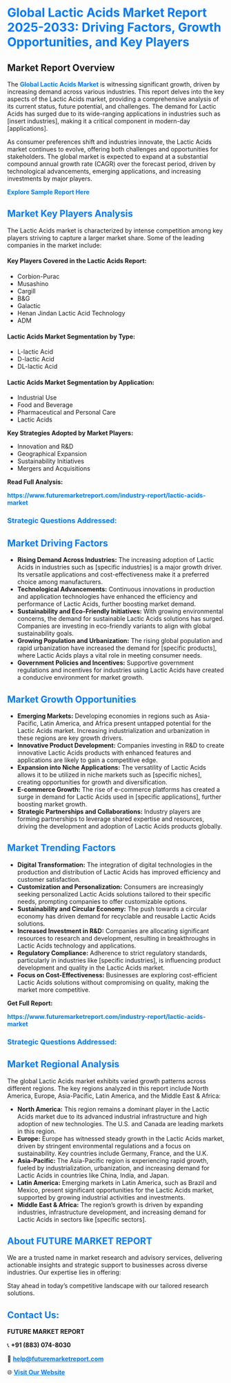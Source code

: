 <h1 style="color: #007BFF;">Global Lactic Acids Market Report 2025-2033: Driving Factors, Growth Opportunities, and Key Players</h1>

<section id="overview">
<h2>Market Report Overview</h2>
<p>The <a href="https://www.futuremarketreport.com/industry-report/lactic-acids-market" style="color: #007BFF; text-decoration: none;"><strong>Global Lactic Acids Market</strong></a> is witnessing significant growth, driven by increasing demand across various industries. This report delves into the key aspects of the Lactic Acids market, providing a comprehensive analysis of its current status, future potential, and challenges. The demand for Lactic Acids has surged due to its wide-ranging applications in industries such as [insert industries], making it a critical component in modern-day [applications].</p>
<p>As consumer preferences shift and industries innovate, the Lactic Acids market continues to evolve, offering both challenges and opportunities for stakeholders. The global market is expected to expand at a substantial compound annual growth rate (CAGR) over the forecast period, driven by technological advancements, emerging applications, and increasing investments by major players.</p>
</section>

<section id="overview">
<p><a href="https://www.futuremarketreport.com/request-sample/reportId=119895" style="color: #007BFF; text-decoration: none;"><strong>Explore Sample Report Here</strong></a></p>
</section>

<section id="key-players">
<h2 style="color: #007BFF;">Market Key Players Analysis</h2>
<p>The Lactic Acids market is characterized by intense competition among key players striving to capture a larger market share. Some of the leading companies in the market include:</p>
<h4>Key Players Covered in the Lactic Acids Report:</h4>
<ul><li>Corbion-Purac</li><li>Musashino</li><li>Cargill</li><li>B&amp;G</li><li>Galactic</li><li>Henan Jindan Lactic Acid Technology</li><li>ADM</li></ul>
<h4>Lactic Acids Market Segmentation by Type:</h4>
<ul><li>L-lactic Acid</li><li>D-lactic Acid</li><li>DL-lactic Acid</li></ul>

<h4>Lactic Acids Market Segmentation by Application:</h4>
<ul><li>Industrial Use</li><li>Food and Beverage</li><li>Pharmaceutical and Personal Care</li><li>Lactic Acids</li></ul>
<p><strong>Key Strategies Adopted by Market Players:</strong></p>
<ul>
<li>Innovation and R&D</li>
<li>Geographical Expansion</li>
<li>Sustainability Initiatives</li>
<li>Mergers and Acquisitions</li>
</ul>
</section>

<section>
<p><strong>Read Full Analysis: </strong></p><a href="https://www.futuremarketreport.com/industry-report/lactic-acids-market" style="color: #007BFF; text-decoration: none;"><strong>https://www.futuremarketreport.com/industry-report/lactic-acids-market</strong></a>
<h3 style="color: #007BFF;">Strategic Questions Addressed:</h3>
</section>

<section id="driving-factors">
<h2 style="color: #007BFF;">Market Driving Factors</h2>
<ul>
<li><strong>Rising Demand Across Industries:</strong> The increasing adoption of Lactic Acids in industries such as [specific industries] is a major growth driver. Its versatile applications and cost-effectiveness make it a preferred choice among manufacturers.</li>
<li><strong>Technological Advancements:</strong> Continuous innovations in production and application technologies have enhanced the efficiency and performance of Lactic Acids, further boosting market demand.</li>
<li><strong>Sustainability and Eco-Friendly Initiatives:</strong> With growing environmental concerns, the demand for sustainable Lactic Acids solutions has surged. Companies are investing in eco-friendly variants to align with global sustainability goals.</li>
<li><strong>Growing Population and Urbanization:</strong> The rising global population and rapid urbanization have increased the demand for [specific products], where Lactic Acids plays a vital role in meeting consumer needs.</li>
<li><strong>Government Policies and Incentives:</strong> Supportive government regulations and incentives for industries using Lactic Acids have created a conducive environment for market growth.</li>
</ul>
</section>

<section id="growth-opportunities">
<h2 style="color: #007BFF;">Market Growth Opportunities</h2>
<ul>
<li><strong>Emerging Markets:</strong> Developing economies in regions such as Asia-Pacific, Latin America, and Africa present untapped potential for the Lactic Acids market. Increasing industrialization and urbanization in these regions are key growth drivers.</li>
<li><strong>Innovative Product Development:</strong> Companies investing in R&D to create innovative Lactic Acids products with enhanced features and applications are likely to gain a competitive edge.</li>
<li><strong>Expansion into Niche Applications:</strong> The versatility of Lactic Acids allows it to be utilized in niche markets such as [specific niches], creating opportunities for growth and diversification.</li>
<li><strong>E-commerce Growth:</strong> The rise of e-commerce platforms has created a surge in demand for Lactic Acids used in [specific applications], further boosting market growth.</li>
<li><strong>Strategic Partnerships and Collaborations:</strong> Industry players are forming partnerships to leverage shared expertise and resources, driving the development and adoption of Lactic Acids products globally.</li>
</ul>
</section>

<section id="trending-factors">
<h2 style="color: #007BFF;">Market Trending Factors</h2>
<ul>
<li><strong>Digital Transformation:</strong> The integration of digital technologies in the production and distribution of Lactic Acids has improved efficiency and customer satisfaction.</li>
<li><strong>Customization and Personalization:</strong> Consumers are increasingly seeking personalized Lactic Acids solutions tailored to their specific needs, prompting companies to offer customizable options.</li>
<li><strong>Sustainability and Circular Economy:</strong> The push towards a circular economy has driven demand for recyclable and reusable Lactic Acids solutions.</li>
<li><strong>Increased Investment in R&D:</strong> Companies are allocating significant resources to research and development, resulting in breakthroughs in Lactic Acids technology and applications.</li>
<li><strong>Regulatory Compliance:</strong> Adherence to strict regulatory standards, particularly in industries like [specific industries], is influencing product development and quality in the Lactic Acids market.</li>
<li><strong>Focus on Cost-Effectiveness:</strong> Businesses are exploring cost-efficient Lactic Acids solutions without compromising on quality, making the market more competitive.</li>
</ul>
</section>

<section>
<p><strong>Get Full Report: </strong></p><a href="https://www.futuremarketreport.com/industry-report/lactic-acids-market" style="color: #007BFF; text-decoration: none;"><strong>https://www.futuremarketreport.com/industry-report/lactic-acids-market</strong></a>
<h3 style="color: #007BFF;">Strategic Questions Addressed:</h3>
</section>


<section id="regional-analysis">
<h2 style="color: #007BFF;">Market Regional Analysis</h2>
<p>The global Lactic Acids market exhibits varied growth patterns across different regions. The key regions analyzed in this report include North America, Europe, Asia-Pacific, Latin America, and the Middle East & Africa:</p>
<ul>
<li><strong>North America:</strong> This region remains a dominant player in the Lactic Acids market due to its advanced industrial infrastructure and high adoption of new technologies. The U.S. and Canada are leading markets in this region.</li>
<li><strong>Europe:</strong> Europe has witnessed steady growth in the Lactic Acids market, driven by stringent environmental regulations and a focus on sustainability. Key countries include Germany, France, and the U.K.</li>
<li><strong>Asia-Pacific:</strong> The Asia-Pacific region is experiencing rapid growth, fueled by industrialization, urbanization, and increasing demand for Lactic Acids in countries like China, India, and Japan.</li>
<li><strong>Latin America:</strong> Emerging markets in Latin America, such as Brazil and Mexico, present significant opportunities for the Lactic Acids market, supported by growing industrial activities and investments.</li>
<li><strong>Middle East & Africa:</strong> The region’s growth is driven by expanding industries, infrastructure development, and increasing demand for Lactic Acids in sectors like [specific sectors].</li>
</ul>
</section>

<footer>
<h2 style="color: #007BFF;">About FUTURE MARKET REPORT</h2>
<p>We are a trusted name in market research and advisory services, delivering actionable insights and strategic support to businesses across diverse industries. Our expertise lies in offering:</p>

<p>Stay ahead in today’s competitive landscape with our tailored research solutions.</p>

<h2 style="color: #007BFF;">Contact Us:</h2>
<p><strong>FUTURE MARKET REPORT</strong></p>
<p>📞 <strong>+91 (883) 074-8030</strong></p>
<p>📧 <strong><a href="mailto:help@futuremarketreport.com" style="color: #007BFF;">help@futuremarketreport.com</a></strong></p>
<p>🌐 <strong><a href="https://www.futuremarketreport.com/" style="color: #007BFF;">Visit Our Website</a></strong></p>
</footer>